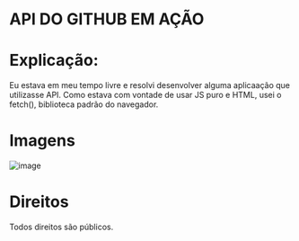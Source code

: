 # API DO GITHUB EM AÇÃO

# Explicação:

Eu estava em meu tempo livre e resolvi desenvolver alguma aplicaação que utilizasse API.
Como estava com vontade de usar JS puro e HTML, usei o fetch(), biblioteca padrão do navegador.

# Imagens

![image](https://user-images.githubusercontent.com/69097449/124409039-eaeb2080-dd1d-11eb-8395-8153c3c1b4ea.png)


# Direitos

Todos direitos são públicos.
